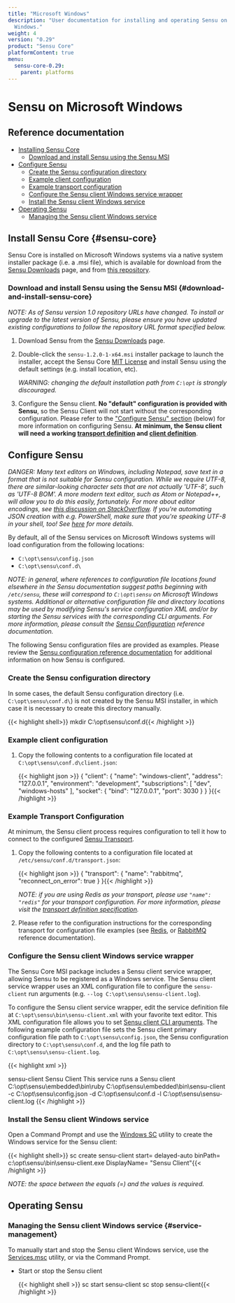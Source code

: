 ```yaml
---
title: "Microsoft Windows"
description: "User documentation for installing and operating Sensu on Microsoft
  Windows."
weight: 4
version: "0.29"
product: "Sensu Core"
platformContent: true
menu:
  sensu-core-0.29:
    parent: platforms
---
```


# Sensu on Microsoft Windows

## Reference documentation

- [Installing Sensu Core](#sensu-core)
  - [Download and install Sensu using the Sensu MSI](#download-and-install-sensu-core)
- [Configure Sensu](#configure-sensu)
  - [Create the Sensu configuration directory](#create-the-sensu-configuration-directory)
  - [Example client configuration](#example-client-configuration)
  - [Example transport configuration](#example-transport-configuration)
  - [Configure the Sensu client Windows service wrapper](#configure-the-sensu-client-windows-service-wrapper)
  - [Install the Sensu client Windows service](#install-the-sensu-client-windows-service)
- [Operating Sensu](#operating-sensu)
  - [Managing the Sensu client Windows service](#service-management)

## Install Sensu Core {#sensu-core}

Sensu Core is installed on Microsoft Windows systems via a native system
installer package (i.e. a .msi file), which is available for download from the
[Sensu Downloads][1] page, and from [this repository][2].

### Download and install Sensu using the Sensu MSI {#download-and-install-sensu-core}

_NOTE: As of Sensu version 1.0 repository URLs have changed.  To
install or upgrade to the latest version of Sensu, please ensure you
have updated existing configurations to follow the repository URL
format specified below._

1. Download Sensu from the [Sensu Downloads][1] page.

2. Double-click the `sensu-1.2.0-1-x64.msi` installer package to launch the
   installer, accept the Sensu Core [MIT License][4] and install Sensu using the
   default settings (e.g. install location, etc).

   _WARNING: changing the default installation path from `C:\opt` is strongly
   discouraged._

3. Configure the Sensu client. **No "default" configuration is provided with
   Sensu**, so the Sensu Client will not start without the corresponding
   configuration. Please refer to the ["Configure Sensu" section][12] (below)
   for more information on configuring Sensu. **At minimum, the Sensu client
   will need a working [transport definition][13] and [client definition][14]**.

## Configure Sensu

_DANGER: Many text editors on Windows, including Notepad, save text in a format that is not suitable for Sensu configuration. While we require UTF-8, there are similar-looking character sets that are not actually 'UTF-8', such as 'UTF-8 BOM'. A more modern text editor, such as Atom or Notepad++, will allow you to do this easily, fortunately. For more about editor encodings, see [this discussion on StackOverflow][16]. If you're automating JSON creation with e.g. PowerShell, make sure that you're speaking UTF-8 in your shell, too! See [here][17] for more details._


By default, all of the Sensu services on Microsoft Windows systems will load
configuration from the following locations:

- `C:\opt\sensu\config.json`
- `C:\opt\sensu\conf.d\`

_NOTE: in general, where references to configuration file locations found
elsewhere in the Sensu documentation suggest paths beginning with `/etc/sensu`,
these will correspond to `C:\opt\sensu` on Microsoft Windows systems. Additional
or alternative configuration file and directory locations may be used by
modifying Sensu's service configuration XML and/or by starting the Sensu
services with the corresponding CLI arguments. For more information, please
consult the [Sensu Configuration][5] reference documentation._

The following Sensu configuration files are provided as examples. Please review
the [Sensu configuration reference documentation][5] for additional information
on how Sensu is configured.

### Create the Sensu configuration directory

In some cases, the default Sensu configuration directory (i.e.
`C:\opt\sensu\conf.d\`) is not created by the Sensu MSI installer, in which case
it is necessary to create this directory manually.

{{< highlight shell>}}
mkdir C:\opt\sensu\conf.d\{{< /highlight >}}

### Example client configuration

1. Copy the following contents to a configuration file located at
   `C:\opt\sensu\conf.d\client.json`:

   {{< highlight json >}}
   {
     "client": {
       "name": "windows-client",
       "address": "127.0.0.1",
       "environment": "development",
       "subscriptions": [
         "dev",
         "windows-hosts"
       ],
       "socket": {
         "bind": "127.0.0.1",
         "port": 3030
       }
     }
   }{{< /highlight >}}

### Example Transport Configuration

At minimum, the Sensu client process requires configuration to tell it how to
connect to the configured [Sensu Transport][6].

1. Copy the following contents to a configuration file located at
   `/etc/sensu/conf.d/transport.json`:

   {{< highlight json >}}
   {
     "transport": {
       "name": "rabbitmq",
       "reconnect_on_error": true
     }
   }{{< /highlight >}}

   _NOTE: if you are using Redis as your transport, please use `"name": "redis"`
   for your transport configuration. For more information, please visit the
   [transport definition specification][15]._

2. Please refer to the configuration instructions for the corresponding
   transport for configuration file examples (see [Redis][7], or [RabbitMQ][8]
   reference documentation).

### Configure the Sensu client Windows service wrapper

The Sensu Core MSI package includes a Sensu client service wrapper, allowing
Sensu to be registered as a Windows service. The Sensu client service wrapper
uses an XML configuration file to configure the `sensu-client` run arguments
(e.g. `--log C:\opt\sensu\sensu-client.log`).

To configure the Sensu client service wrapper, edit the service definition file
at `C:\opt\sensu\bin\sensu-client.xml` with your favorite text editor. This XML
configuration file allows you to set [Sensu client CLI arguments][9]. The
following example configuration file sets the Sensu client primary configuration
file path to `C:\opt\sensu\config.json`, the Sensu configuration directory to
`C:\opt\sensu\conf.d`, and the log file path to `C:\opt\sensu\sensu-client.log`.

{{< highlight xml >}}
<!--
  Windows service definition for Sensu
-->
<service>
  <id>sensu-client</id>
  <name>Sensu Client</name>
  <description>This service runs a Sensu client</description>
  <executable>C:\opt\sensu\embedded\bin\ruby</executable>
  <arguments>C:\opt\sensu\embedded\bin\sensu-client -c C:\opt\sensu\config.json -d C:\opt\sensu\conf.d -l C:\opt\sensu\sensu-client.log</arguments>
</service>{{< /highlight >}}

### Install the Sensu client Windows service

Open a Command Prompt and use the [Windows SC][10] utility to create the Windows
service for the Sensu client:

{{< highlight shell>}}
sc create sensu-client start= delayed-auto binPath= c:\opt\sensu\bin\sensu-client.exe DisplayName= "Sensu Client"{{< /highlight >}}

_NOTE: the space between the equals (=) and the values is required._

## Operating Sensu

### Managing the Sensu client Windows service {#service-management}

To manually start and stop the Sensu client Windows service, use the
[Services.msc][11] utility, or via the Command Prompt.

- Start or stop the Sensu client

  {{< highlight shell >}}
  sc start sensu-client
  sc stop sensu-client{{< /highlight >}}


[1]:  https://sensuapp.org/download
[2]:  https://sensu.global.ssl.fastly.net/msi/
[3]:  https://sensu.global.ssl.fastly.net/msi/2012r2/sensu-1.2.0-1-x64.msi
[4]:  https://sensuapp.org/mit-license
[5]:  ../../reference/configuration/
[6]:  ../../reference/transport/
[7]:  ../../reference/redis/#sensu-redis-configuration
[8]:  ../../reference/rabbitmq/#sensu-rabbitmq-configuration
[9]:  ../../reference/configuration/#sensu-service-cli-arguments
[10]: https://technet.microsoft.com/en-us/library/bb490995.aspx
[11]: https://technet.microsoft.com/en-us/library/cc755249.aspx
[12]: #configure-sensu
[13]: #example-transport-configuration
[14]: #example-client-configuration
[15]: ../../reference/transport/#transport-definition-specification
[16]: http://stackoverflow.com/questions/2223882/whats-different-between-utf-8-and-utf-8-without-bom
[17]: http://stackoverflow.com/questions/5596982/using-powershell-to-write-a-file-in-utf-8-without-the-bom